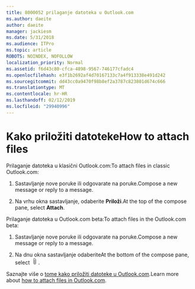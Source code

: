 ```yaml
---
title: 8000052 prilaganje datoteka u Outlook.com
ms.author: daeite
author: daeite
manager: jackiesm
ms.date: 5/31/2018
ms.audience: ITPro
ms.topic: article
ROBOTS: NOINDEX, NOFOLLOW
localization_priority: Normal
ms.assetid: f6d43c80-cfca-4898-9567-746177cfadc4
ms.openlocfilehash: e3f1b2692af4d70167133c7a4f913338e491d242
ms.sourcegitcommit: dd43cc0a9470f98b8ef2a3787c823801d674c666
ms.translationtype: MT
ms.contentlocale: hr-HR
ms.lasthandoff: 02/12/2019
ms.locfileid: "29940996"
---
```

# <a name="how-to-attach-files"></a><span data-ttu-id="832cc-102">Kako priložiti datoteke</span><span class="sxs-lookup"><span data-stu-id="832cc-102">How to attach files</span></span>

<span data-ttu-id="832cc-103">Prilaganje datoteka u klasični Outlook.com:</span><span class="sxs-lookup"><span data-stu-id="832cc-103">To attach files in classic Outlook.com:</span></span>
  
1. <span data-ttu-id="832cc-104">Sastavljanje nove poruke ili odgovarate na poruke.</span><span class="sxs-lookup"><span data-stu-id="832cc-104">Compose a new message or reply to a message.</span></span>
    
2. <span data-ttu-id="832cc-105">Na vrhu okna sastavljanje, odaberite **Priloži**.</span><span class="sxs-lookup"><span data-stu-id="832cc-105">At the top of the compose pane, select **Attach**.</span></span> 
    
<span data-ttu-id="832cc-106">Prilaganje datoteka u Outlook.com beta:</span><span class="sxs-lookup"><span data-stu-id="832cc-106">To attach files in the Outlook.com beta:</span></span>
  
1. <span data-ttu-id="832cc-107">Sastavljanje nove poruke ili odgovarate na poruke.</span><span class="sxs-lookup"><span data-stu-id="832cc-107">Compose a new message or reply to a message.</span></span>
    
2. <span data-ttu-id="832cc-108">Na dnu okna sastavljanje odaberite</span><span class="sxs-lookup"><span data-stu-id="832cc-108">At the bottom of the compose pane, select</span></span> ![Priloži](media/da223d01-5fe6-448c-a3a3-e2b5262da4b9.png)<span data-ttu-id="832cc-110">.</span><span class="sxs-lookup"><span data-stu-id="832cc-110"></span></span>
    
<span data-ttu-id="832cc-111">Saznajte više o [tome kako priložiti datoteke u Outlook.com](https://go.microsoft.com/fwlink/p/?linkid=2001702&amp;clcid=0x409).</span><span class="sxs-lookup"><span data-stu-id="832cc-111">Learn more about [how to attach files in Outlook.com](https://go.microsoft.com/fwlink/p/?linkid=2001702&amp;clcid=0x409).</span></span>
  

